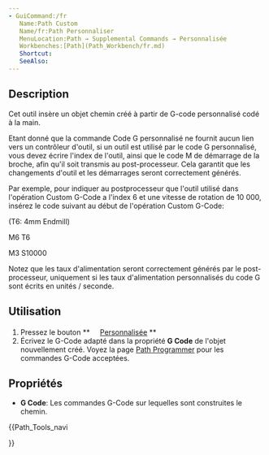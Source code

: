```yaml
---
- GuiCommand:/fr
   Name:Path Custom
   Name/fr:Path Personnaliser
   MenuLocation:Path → Supplemental Commands → Personnalisée
   Workbenches:[Path](Path_Workbench/fr.md)
   Shortcut:
   SeeAlso:
---
```



</div>

## Description

Cet outil insère un objet chemin créé à partir de G-code personnalisé codé à la main.

Etant donné que la commande Code G personnalisé ne fournit aucun lien vers un contrôleur d'outil, si un outil est utilisé par le code G personnalisé, vous devez écrire l'index de l\'outil, ainsi que le code M de démarrage de la broche, afin qu\'il soit transmis au post-processeur. Cela garantit que les changements d'outil et les démarrages seront correctement générés.

Par exemple, pour indiquer au postprocesseur que l\'outil utilisé dans l\'opération Custom G-Code a l\'index 6 et une vitesse de rotation de 10 000, insérez le code suivant au début de l\'opération Custom G-Code:

(T6: 4mm Endmill)

M6 T6

M3 S10000

Notez que les taux d'alimentation seront correctement générés par le post-processeur, uniquement si les taux d'alimentation personnalisés du code G sont écrits en unités / seconde.

## Utilisation

1.  Pressez le bouton **<img src="images/Path_Custom.svg" width=16px>  [Personnalisée](Path_Custom/fr.md)
**
2.  Écrivez le G-Code adapté dans la propriété **G Code** de l\'objet nouvellement créé. Voyez la page [Path Programmer](Path_scripting/fr.md) pour les commandes G-Code acceptées.

## Propriétés

-    **G Code**: Les commandes G-Code sur lequelles sont construites le chemin.


<div class="mw-translate-fuzzy">





</div>


{{Path_Tools_navi

}} 
